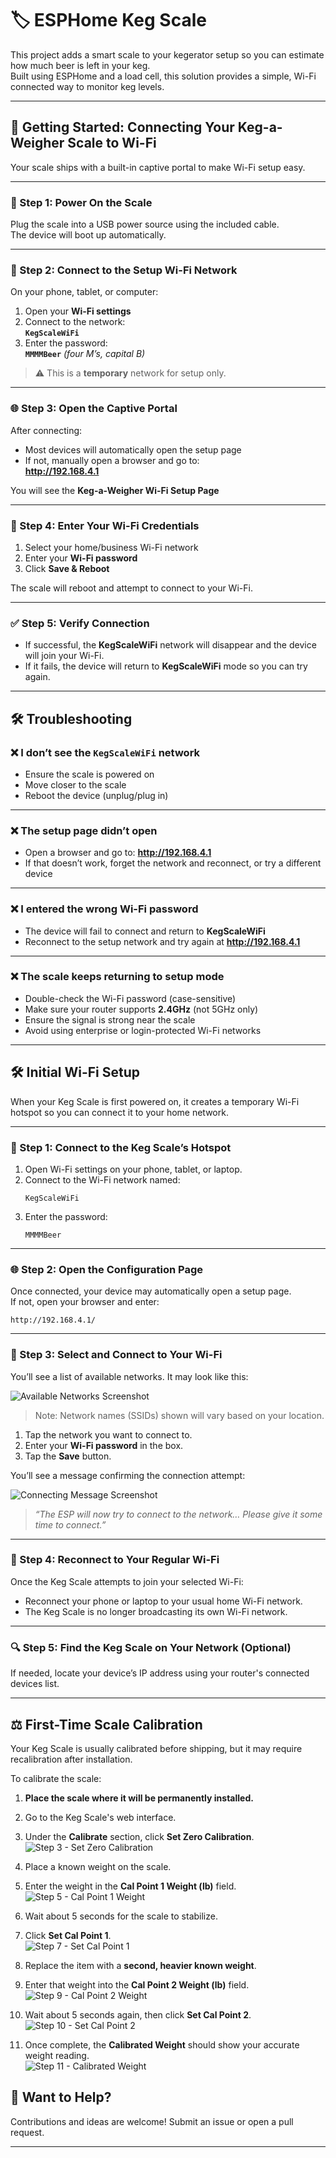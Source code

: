 # 🏷️ ESPHome Keg Scale

This project adds a smart scale to your kegerator setup so you can estimate how much beer is left in your keg.  
Built using ESPHome and a load cell, this solution provides a simple, Wi-Fi connected way to monitor keg levels.

---

## 📶 Getting Started: Connecting Your Keg-a-Weigher Scale to Wi-Fi

Your scale ships with a built-in captive portal to make Wi-Fi setup easy.

---

### 🔌 Step 1: Power On the Scale

Plug the scale into a USB power source using the included cable.  
The device will boot up automatically.

---

### 📡 Step 2: Connect to the Setup Wi-Fi Network

On your phone, tablet, or computer:

1. Open your **Wi-Fi settings**
2. Connect to the network:  
   **`KegScaleWiFi`**
3. Enter the password:  
   **`MMMMBeer`**  _(four M’s, capital B)_

> ⚠️ This is a **temporary** network for setup only.

---

### 🌐 Step 3: Open the Captive Portal

After connecting:

- Most devices will automatically open the setup page
- If not, manually open a browser and go to:  
  **http://192.168.4.1**

You will see the **Keg-a-Weigher Wi-Fi Setup Page**

---

### 📲 Step 4: Enter Your Wi-Fi Credentials

1. Select your home/business Wi-Fi network
2. Enter your **Wi-Fi password**
3. Click **Save & Reboot**

The scale will reboot and attempt to connect to your Wi-Fi.

---

### ✅ Step 5: Verify Connection

- If successful, the **KegScaleWiFi** network will disappear and the device will join your Wi-Fi.
- If it fails, the device will return to **KegScaleWiFi** mode so you can try again.

---

## 🛠️ Troubleshooting

### ❌ I don’t see the `KegScaleWiFi` network

- Ensure the scale is powered on
- Move closer to the scale
- Reboot the device (unplug/plug in)

---

### ❌ The setup page didn’t open

- Open a browser and go to: **http://192.168.4.1**
- If that doesn’t work, forget the network and reconnect, or try a different device

---

### ❌ I entered the wrong Wi-Fi password

- The device will fail to connect and return to **KegScaleWiFi**
- Reconnect to the setup network and try again at **http://192.168.4.1**

---

### ❌ The scale keeps returning to setup mode

- Double-check the Wi-Fi password (case-sensitive)
- Make sure your router supports **2.4GHz** (not 5GHz only)
- Ensure the signal is strong near the scale
- Avoid using enterprise or login-protected Wi-Fi networks

---

## 🛠️ Initial Wi-Fi Setup

When your Keg Scale is first powered on, it creates a temporary Wi-Fi hotspot so you can connect it to your home network.

---

### 📶 Step 1: Connect to the Keg Scale’s Hotspot
1. Open Wi-Fi settings on your phone, tablet, or laptop.
2. Connect to the Wi-Fi network named:
   ```
   KegScaleWiFi
   ```
3. Enter the password:
   ```
   MMMMBeer
   ```

---

### 🌐 Step 2: Open the Configuration Page
Once connected, your device may automatically open a setup page.  
If not, open your browser and enter:
```
http://192.168.4.1/
```

---

### 🧭 Step 3: Select and Connect to Your Wi-Fi

You’ll see a list of available networks. It may look like this:

![Available Networks Screenshot](images/step3-networks.png)

> Note: Network names (SSIDs) shown will vary based on your location.

1. Tap the network you want to connect to.
2. Enter your **Wi-Fi password** in the box.
3. Tap the **Save** button.

You’ll see a message confirming the connection attempt:

![Connecting Message Screenshot](images/step3-connecting.png)

> *“The ESP will now try to connect to the network… Please give it some time to connect.”*

---

### 🔄 Step 4: Reconnect to Your Regular Wi-Fi

Once the Keg Scale attempts to join your selected Wi-Fi:
- Reconnect your phone or laptop to your usual home Wi-Fi network.
- The Keg Scale is no longer broadcasting its own Wi-Fi network.

---

### 🔍 Step 5: Find the Keg Scale on Your Network (Optional)

If needed, locate your device’s IP address using your router's connected devices list.

---

## ⚖️ First-Time Scale Calibration

Your Keg Scale is usually calibrated before shipping, but it may require recalibration after installation.

To calibrate the scale:

1. **Place the scale where it will be permanently installed.**
2. Go to the Keg Scale's web interface.
3. Under the **Calibrate** section, click **Set Zero Calibration**.  
   ![Step 3 - Set Zero Calibration](images/step3-zero.png)

4. Place a known weight on the scale.
5. Enter the weight in the **Cal Point 1 Weight (lb)** field.  
   ![Step 5 - Cal Point 1 Weight](images/step5-cal1weight.png)

6. Wait about 5 seconds for the scale to stabilize.
7. Click **Set Cal Point 1**.  
   ![Step 7 - Set Cal Point 1](images/step7-cal1.png)

8. Replace the item with a **second, heavier known weight**.
9. Enter that weight into the **Cal Point 2 Weight (lb)** field.  
   ![Step 9 - Cal Point 2 Weight](images/step9-cal2weight.png)

10. Wait about 5 seconds again, then click **Set Cal Point 2**.  
    ![Step 10 - Set Cal Point 2](images/step10-cal2.png)

11. Once complete, the **Calibrated Weight** should show your accurate weight reading.  
    ![Step 11 - Calibrated Weight](images/step11-calibrated.png)


## 📎 Want to Help?

Contributions and ideas are welcome! Submit an issue or open a pull request.

---
